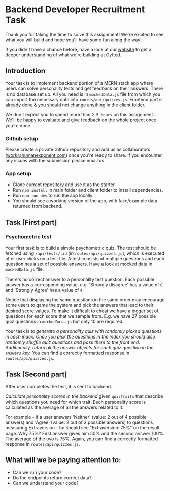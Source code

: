 # Backend Developer Recruitment Task

Thank you for taking the time to solve this assignment! We're excited to see what you will build and hope you'll have some fun along the way!

If you didn't have a chance before, have a look at our [website](https://www.gyfted.me/) to get a deeper understanding of what we're building at Gyfted.


## Introduction
Your task is to implement backend portion of a MERN stack app where users can solve personality tests and get feedback on their answers.
There is no database set up. All you need is in `mockedData.js` file from which you can import the necessary data into `routes/api/quizzes.js`.
Frontend part is already done & you should not change anything in the client folder.

We don't expect you to spend more than `2.5 hours` on this assignment.
We'll be happy to evaluate and give feedback on the whole project once you're done.

### Github setup

Please create a private Github repository and add us as collaborators (work@humanexponent.com) once you're ready to share.
If you encounter any issues with the submission please email us.

### App setup

* Clone current repository and use it as the starter.
* Run `npm install` in main folder and client folder to install dependencies.
* Run `npm run dev` to run the app locally.
* You should see a working version of the app, with fake/example data returned from backend.

## Task [First part]

### Psychometric test

Your first task is to build a simple psychometric quiz. The test should be fetched using `/api/tests/:id` (in `routes/api/quizzes.js`), which is executed after user clicks on a test tile.
A test consists of multiple questions and each question has a set of possible answers. Have a look at mocked data in `mockedData.js` file.

There's no correct answer to a personality test question.
Each possible answer has a corresponding value, e.g. 'Strongly disagree' has a value of `0` and 'Strongly Agree' has a value of `4`.

Notice that displaying the same questions in the same order may encourage some users to game the system and pick the answers that lead to their desired score values.
To make it difficult to cheat we have a bigger set of questions for each score that we sample from. E.g. we have 27 possible quiz questions in `mockedData.js` but only 10 are required.

Your task is to *generate a personality quiz with randomly picked questions in each index.
Once you pick the questions in the index you should also randomly shuffle quiz questions and pass them to the front end.
Additionally, return all the answer objects for each quiz question in the `answers` key.*
You can find a correctly formatted response in `routes/api/quizzes.js`.

## Task [Second part]

After user completes the test, it is sent to backend.

*Calculate personality scores in the backend* given `quizTraits` that describe which questions you need for which trait. Eech personality score is calculated as the average of all the answers related to it.

For example - if a user answers 'Neither' (value: 2 out of 4 possible answers) and 'Agree' (value: 2 out of 2 possible answers) to questions measuring Extraversion - he should see "Extraversion: 75%" on the result page. Why 75%? First answer gives him 50% and the second answer 100%. The average of the two is 75%.
Again, you can find a correctly formatted response in `routes/api/quizzes.js`.

## What will we be paying attention to:
* Can we run your code?
* Do the endpoints return correct data?
* Can we understand your code?
